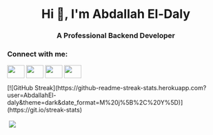 <h1 align="center">Hi 👋, I'm Abdallah El-Daly</h1>

<h3 align="center">A Professional Backend Developer</h3>

<!--
**AbdallahEl-Daly/AbdallahEl-Daly** is a ✨ _special_ ✨ repository because its `README.md` (this file) appears on your GitHub profile.

Here are some ideas to get you started:

- 🔭 I’m currently working on ...
- 🌱 I’m currently learning **Deep Learning**
- 👯 I’m looking to collaborate on ...
- 🤔 I’m looking for help with ...
- 💬 Ask me about **Python, Django, Fast**
- 📫 How to reach me: **abdallah.m.daly@gmail.com**
- ⚡ Fun fact: ...
-->
<h3 align="left">Connect with me:</h3>
<p align="left">
<a href="https://www.youtube.com/channel/UCWI8Y-otDYNJc7iYapNm-jQ" target="blank"><img align="center" src="https://cdn.jsdelivr.net/npm/simple-icons@3.0.1/icons/youtube.svg" height="30" width="40" /></a>
<a href="https://twitter.com/AbdallahAboElM5" target="blank"><img align="center" src="https://cdn.jsdelivr.net/npm/simple-icons@3.0.1/icons/twitter.svg" height="30" width="40" /></a>
<a href="https://www.linkedin.com/in/abdallaheldaly/" target="blank"><img align="center" src="https://cdn.jsdelivr.net/npm/simple-icons@3.0.1/icons/linkedin.svg" height="30" width="40" /></a>
<a href="https://stackoverflow.com/users/11617549/abdallah-el-daly" target="blank"><img align="center" src="https://cdn.jsdelivr.net/npm/simple-icons@3.0.1/icons/stackoverflow.svg" height="30" width="40" /></a>
</p>
[![GitHub Streak](https://github-readme-streak-stats.herokuapp.com?user=AbdallahEl-daly&theme=dark&date_format=M%20j%5B%2C%20Y%5D)](https://git.io/streak-stats)

<p>&nbsp;<img align="center" src="https://github-readme-streak-stats.herokuapp.com?user=AbdallahEldaly&theme=dark&date_format=M%20j%5B%2C%20Y%5D" /></p>

